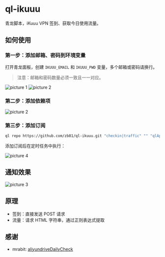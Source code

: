 # ql-ikuuu

青龙脚本，iKuuu VPN 签到、获取今日使用流量。

## 如何使用

### 第一步：添加邮箱、密码到环境变量

打开青龙面板，创建 `IKUUU_EMAIL` 和 `IKUUU_PWD` 变量，多个邮箱或密码请换行。

> 注意：邮箱和密码数量必须一致且一一对应。

<img alt="picture 1" src="https://cdn.zb81.icu/95635412513591a0f93dd1b6c96662a8fc1a6b5dc86a13a24ef0d17660af73d1.png" />  

<img alt="picture 2" src="https://cdn.zb81.icu/8ebbee42e5fe546ae7d18efcb83ab4f6411b2317aa141db671eec74290d1dd38.png" />  

### 第二步：添加依赖项

<img alt="picture 2" src="https://cdn.zb81.icu/4c687674b765dcba0b1333532db886485e8de0d9d06d7578c4122c3e7024056e.png" />  

### 第三步：添加订阅

```sh
ql repo https://github.com/zb81/ql-ikuuu.git "checkin|traffic" "" "qlApi|utils"
```

添加订阅后在定时任务中执行：

<img alt="picture 4" src="https://cdn.zb81.icu/3bde21a7c6e07cd3e757705a3cc23df3c06885fe26579f502a86cfc74e2bbec8.png" />  

## 通知效果

<img alt="picture 3" src="https://cdn.zb81.icu/cdcb0c957db045c6b5b383d78814f8ce8a4a8ce7775911b4a3450abfeafc3b1e.jpg" />  


## 原理

- 签到：直接发送 POST 请求
- 流量：请求 HTML 字符串，通过正则表达式提取

## 感谢

- mrabit: [aliyundriveDailyCheck](https://github.com/mrabit/aliyundriveDailyCheck)
